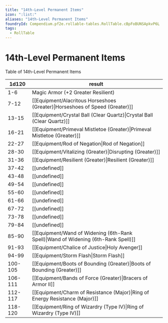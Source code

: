 ```yaml
---
title: "14th-Level Permanent Items"
icon: ":list:"
aliases: "14th-Level Permanent Items"
foundryId: Compendium.pf2e.rollable-tables.RollTable.cBpFoBUNSApkvP6L
tags:
  - RollTable
---
```


# 14th-Level Permanent Items
Table of 14th-Level Permanent Items

| 1d120 | result |
|------|--------|
| 1-6 | Magic Armor (+2 Greater Resilient) |
| 7-12 | [[Equipment/Alacritous Horseshoes (Greater)\|Horseshoes of Speed (Greater)]] |
| 13-15 | [[Equipment/Crystal Ball (Clear Quartz)\|Crystal Ball (Clear Quartz)]] |
| 16-21 | [[Equipment/Primeval Mistletoe (Greater)\|Primeval Mistletoe (Greater)]] |
| 22-27 | [[Equipment/Rod of Negation\|Rod of Negation]] |
| 28-30 | [[Equipment/Vitalizing (Greater)\|Disrupting (Greater)]] |
| 31-36 | [[Equipment/Resilient (Greater)\|Resilient (Greater)]] |
| 37-42 | [[undefined]] |
| 43-48 | [[undefined]] |
| 49-54 | [[undefined]] |
| 55-60 | [[undefined]] |
| 61-66 | [[undefined]] |
| 67-72 | [[undefined]] |
| 73-78 | [[undefined]] |
| 79-84 | [[undefined]] |
| 85-90 | [[Equipment/Wand of Widening (6th-Rank Spell)\|Wand of Widening (6th-Rank Spell)]] |
| 91-93 | [[Equipment/Chalice of Justice\|Holy Avenger]] |
| 94-99 | [[Equipment/Storm Flash\|Storm Flash]] |
| 100-105 | [[Equipment/Boots of Bounding (Greater)\|Boots of Bounding (Greater)]] |
| 106-111 | [[Equipment/Bands of Force (Greater)\|Bracers of Armor II]] |
| 112-117 | [[Equipment/Charm of Resistance (Major)\|Ring of Energy Resistance (Major)]] |
| 118-120 | [[Equipment/Ring of Wizardry (Type IV)\|Ring of Wizardry (Type IV)]] |
